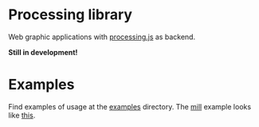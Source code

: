 # Processing library

Web graphic applications with 
[processing.js](http://processingjs.org)
as backend.

**Still in development!**

# Examples

Find examples of usage at the [examples](/examples)
directory. The [mill](/examples/mill.hs) example looks like
[this](http://liibe.com/experimental/mill.html).
